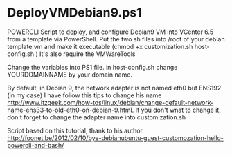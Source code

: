 # DeployVMDebian9.ps1
POWERCLI Script to deploy, and configure Debian9 VM into VCenter 6.5 from a template via PowerShell.
Put the two sh files into /root of your debian template vm and make it executable (chmod +x customization.sh host-config.sh
)
It's also require the VMWareTools

Change the variables into PS1 file.
in host-config.sh change YOURDOMAINNAME by your domain name.

By default, in Debian 9, the network adapter is not named eth0 but ENS192 (in my case)
I have follow this tips to change his name http://www.itzgeek.com/how-tos/linux/debian/change-default-network-name-ens33-to-old-eth0-on-debian-9.html. If you don't wnat to change it, don't forget to change the adapter name into customization.sh


Script based on this tutorial, thank to his author
http://foonet.be/2012/02/10/bye-debianubuntu-guest-customozation-hello-powercli-and-bash/
